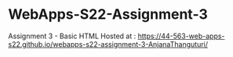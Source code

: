 # WebApps-S22-Assignment-3
Assignment 3 - Basic HTML
Hosted at :  https://44-563-web-apps-s22.github.io/webapps-s22-assignment-3-AnjanaThanguturi/
